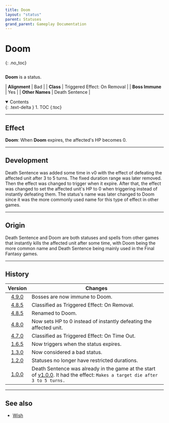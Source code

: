 ```yaml
---
title: Doom
layout: "status"
parent: Statuses
grand_parent: Gameplay Documentation
---
```


# Doom
{: .no_toc}

<div class="row">
<div class="column content" markdown="1">

**Doom** is a status.

| **Alignment** | Bad |
| **Class** | Triggered Effect: On Removal |
| **Boss Immune** | Yes |
| **Other Names** | Death Sentence |

</div>
<div class="column toc" markdown="1">
<details open markdown="block">
<summary>
Contents
</summary>
{: .text-delta }
1. TOC
{:toc}
</details>
</div>
</div> 

---

## Effect

**Doom**: When **Doom** expires, the affected's HP becomes 0.

---

## Development

Death Sentence was added some time in v0 with the effect of defeating the affected unit after 3 to 5 turns. The fixed duration range was later removed. Then the effect was changed to trigger when it expire. After that, the effect was changed to set the affected unit's HP to 0 when triggering instead of instantly defeating them. The status's name was later changed to Doom since it was the more commonly used name for this type of effect in other games.

---

## Origin

Death Sentence and Doom are both statuses and spells from other games that instantly kills the affected unit after some time, with Doom being the more common name and Death Sentence being mainly used in the Final Fantasy games.

---

## History

| Version | Changes |
| :---: | --- |
| [4.9.0](v4#v4.9.0) | Bosses are now immune to Doom. |
| [4.8.5](v4#v4.8.5) | Classified as Triggered Effect: On Removal. |
| [4.8.5](v4#v4.8.5) | Renamed to Doom. |
| [4.8.0](v4#v4.8.0) | Now sets HP to 0 instead of instantly defeating the affected unit. |
| [4.7.0](v4#v4.7.0) | Classified as Triggered Effect: On Time Out. |
| [1.6.5](v1#v1.6.5) | Now triggers when the status expires. |
| [1.3.0](v1#v1.3.0) | Now considered a bad status. |
| [1.2.0](v1#v1.2.0) | Statuses no longer have restricted durations. |
| [1.0.0](v1#v1.0.0) | Death Sentence was already in the game at the start of [v1.0.0](v1#v1.0.0). It had the effect: `Makes a target die after 3 to 5 turns.` |

---

## See also

- [Wish](wish)